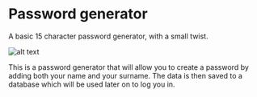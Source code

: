 # Password generator

A basic 15 character password generator, with a small twist.

![alt text](https://www.amazeelabs.com/sites/default/files/styles/leading_image/public/images/current-affairs/Maintenance-Password-Policies-Blog_0.jpg?h=f89ac811&itok=7NkzikSw)

This is a password generator that will allow you to create a password by adding both your name and your surname.
The data is then saved to a database which will be used later on to log you in.

